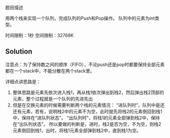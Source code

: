 题目描述

用两个栈来实现一个队列，完成队列的Push和Pop操作。 队列中的元素为int类型。

时间限制：1秒 空间限制：32768K

## Solution

注意点：为了保持数之间的顺序（FIFO），不论push还是pop时都要保持全部元素都在一个stack中，不能分散在两个stack里。

详细点讲思路是：

1. 整体思路是元素先依次进入栈1，再从栈1依次弹出到栈2，然后弹出栈2顶部的元素，整个过程就是一个队列的先进先出
2. 但是在交换元素的时候需要判断两个栈的元素情况：
   “进队列时”，队列中是还还有元素，若有，说明栈2中的元素不为空，此时就先将栈2的元素倒回到栈1 中，保持在“进队列状态”。
   “出队列时”，将栈1的元素全部弹到栈2中，保持在“出队列状态”。
   所以要做的判断是，进时，栈2是否为空，不为空，则栈2元素倒回到栈1，出时，将栈1元素全部弹到栈2中，直到栈1为空。